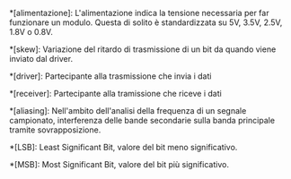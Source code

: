 *[alimentazione]: L'alimentazione indica la tensione necessaria per far funzionare un modulo. Questa di solito è standardizzata su 5V, 3.5V, 2.5V, 1.8V o 0.8V.

*[skew]: Variazione del ritardo di trasmissione di un bit da quando viene inviato dal driver.

*[driver]: Partecipante alla trasmissione che invia i dati

*[receiver]: Partecipante alla tramissione che riceve i dati

*[aliasing]: 
    Nell'ambito dell'analisi della frequenza di un segnale campionato, interferenza delle bande secondarie sulla banda principale tramite sovrapposizione.

*[LSB]: Least Significant Bit, valore del bit meno significativo.

*[MSB]: Most Significant Bit, valore del bit più significativo.